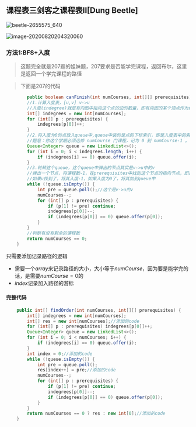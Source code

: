## 课程表三剑客之课程表II[Dung Beetle]

![beetle-2655575_640](D:\Dev\SrcCode\geek-algorithm-leetcode\src\main\leetcode_manuscripts\dfs_bfs\course\课程表三剑客之课程表II[Ladybird].assets\beetle-2655575_640.png)

![image-20200820204320060](D:\Dev\SrcCode\geek-algorithm-leetcode\src\main\leetcode_manuscripts\dfs_bfs\course\课程表三剑客之课程表II[Ladybird].assets\image-20200820204320060.png)

### 方法1:BFS+入度

> 这题完全就是207题的姐妹题，207要求是否能学完课程，返回布尔，这里是返回一个学完课程的路径

> 下面是207的代码

```java
        public boolean canFinish(int numCourses, int[][] prerequisites) {
        //1.计算入度表，[u,v] v->u
        //入度(indegree)就是有向图中指向这个点的边的数量，即有向图的某个顶点作为终点的次数和
        int[] indegrees = new int[numCourses];
        for (int[] p : prerequisites) {
            indegrees[p[0]]++;
        }
        //2.将入度为0的点放入queue中,queue中装的是点的下标索引，即是入度表中的索引
        //题意：你这个学期必须选修 numCourse 门课程，记为 0 到 numCourse-1 。课程名称与索引是对应的
        Queue<Integer> queue = new LinkedList<>();
        for (int i = 0; i < indegrees.length; i++) {
            if (indegrees[i] == 0) queue.offer(i);
        }
        //3.轮转这个queue，这个queue中弹出的节点其实是v->u中的v
        //弹出一个节点，将课程数-1，在prerequisites中找到这个节点的指向节点，即通过v->u
        //如果u找到了，将其入度-1，如果入度为0了，将其加到queue中
        while (!queue.isEmpty()) {
            int pre = queue.poll();//这个是v->u的v
            numCourses--;
            for (int[] p : prerequisites) {
                if (p[1] != pre) continue;
                indegrees[p[0]]--;
                if (indegrees[p[0]] == 0) queue.offer(p[0]);
            }
        }
        //判断有没有剩余的课程数
        return numCourses == 0;
    }
```

只需要添加记录路径的逻辑

- 需要一个$array$来记录路径的大小，大小等于$numCourse$，因为要是能学完的话，是需要$numCourse=0$的
- $index$记录加入路径的游标

#### 完整代码

```java
    public int[] findOrder(int numCourses, int[][] prerequisites) {
        int[] indegrees = new int[numCourses];
        int[] res = new int[numCourses];//添加的code
        for (int[] p : prerequisites) indegrees[p[0]]++;
        Queue<Integer> queue = new LinkedList<>();
        for (int i = 0; i < numCourses; i++) {
            if (indegrees[i] == 0) queue.offer(i);
        }
        int index = 0;//添加的code
        while (!queue.isEmpty()) {
            int pre = queue.poll();
            res[index++] = pre;//添加的code
            numCourses--;
            for (int[] p : prerequisites) {
                if (p[1] != pre) continue;
                indegrees[p[0]]--;
                if (indegrees[p[0]] == 0) queue.offer(p[0]);
            }
        }
        return numCourses == 0 ? res : new int[0];//添加的code
    }

```











